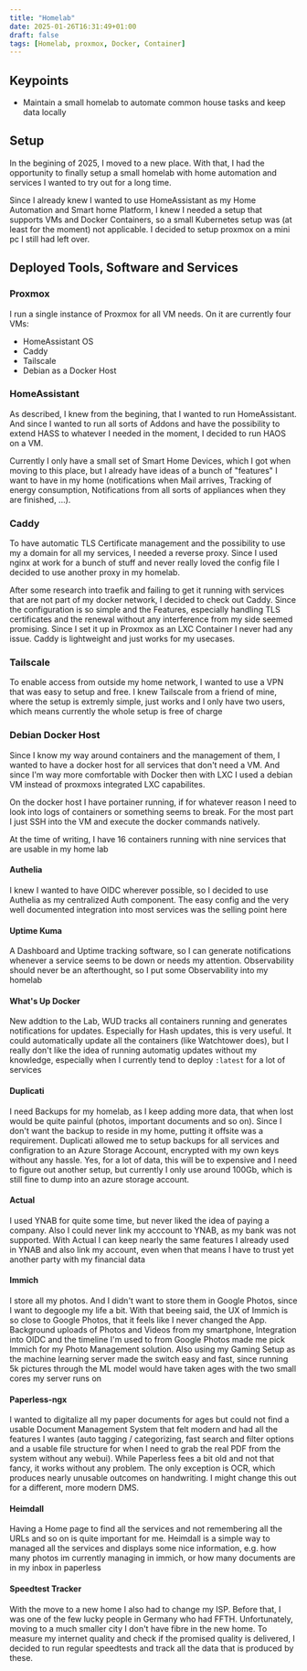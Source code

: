 ```yaml
---
title: "Homelab"
date: 2025-01-26T16:31:49+01:00
draft: false
tags: [Homelab, proxmox, Docker, Container]
---
```


## Keypoints
- Maintain a small homelab to automate common house tasks and keep data locally

## Setup

In the begining of 2025, I moved to a new place. With that, I had the opportunity to finally setup a small homelab with home automation and services I wanted to try out for a long time.

Since I already knew I wanted to use HomeAssistant as my Home Automation and Smart home Platform, I knew I needed a setup that supports VMs and Docker Containers, so a small Kubernetes setup was (at least for the moment) not applicable. I decided to setup proxmox on a mini pc I still had left over.

## Deployed Tools, Software and Services

### Proxmox
I run a single instance of Proxmox for all VM needs. On it are currently four VMs:
- HomeAssistant OS
- Caddy
- Tailscale
- Debian as a Docker Host

### HomeAssistant
As described, I knew from the begining, that I wanted to run HomeAssistant. And since I wanted to run all sorts of Addons and have the possibility to extend HASS to whatever I needed in the moment, I decided to run HAOS on a VM.

Currently I only have a small set of Smart Home Devices, which I got when moving to this place, but I already have ideas of a bunch of "features" I want to have in my home (notifications when Mail arrives, Tracking of energy consumption, Notifications from all sorts of appliances when they are finished, ...).

### Caddy
To have automatic TLS Certificate management and the possibility to use my a domain for all my services, I needed a reverse proxy. Since I used nginx at work for a bunch of stuff and never really loved the config file I decided to use another proxy in my homelab.

After some research into traefik and failing to get it running with services that are not part of my docker network, I decided to check out Caddy. Since the configuration is so simple and the Features, especially handling TLS certificates and the renewal without any interference from my side seemed promising. Since I set it up in Proxmox as an LXC Container I never had any issue. Caddy is lightweight and just works for my usecases.

### Tailscale
To enable access from outside my home network, I wanted to use a VPN that was easy to setup and free. I knew Tailscale from a friend of mine, where the setup is extremly simple, just works and I only have two users, which means currently the whole setup is free of charge

### Debian Docker Host
Since I know my way around containers and the management of them, I wanted to have a docker host for all services that don't need a VM. And since I'm way more comfortable with Docker then with LXC I used a debian VM instead of proxmoxs integrated LXC capabilites.

On the docker host I have portainer running, if for whatever reason I need to look into logs of containers or something seems to break. For the most part I just SSH into the VM and execute the docker commands natively.

At the time of writing, I have 16 containers running with nine services that are usable in my home lab

#### Authelia
I knew I wanted to have OIDC wherever possible, so I decided to use Authelia as my centralized Auth component. The easy config and the very well documented integration into most services was the selling point here

#### Uptime Kuma
A Dashboard and Uptime tracking software, so I can generate notifications whenever a service seems to be down or needs my attention. Observability should never be an afterthought, so I put some Observability into my homelab

#### What's Up Docker
New addtion to the Lab, WUD tracks all containers running and generates notifications for updates. Especially for Hash updates, this is very useful. It could automatically update all the containers (like Watchtower does), but I really don't like the idea of running automatig updates without my knowledge, especially when I currently tend to deploy
`:latest` for a lot of services

#### Duplicati
I need Backups for my homelab, as I keep adding more data, that when lost would be quite painful (photos, important documents and so on). Since I don't want the backup to reside in my home, putting it offsite was a requirement. Duplicati allowed me to setup backups for all services and configration to an Azure Storage Account, encrypted with my own keys without any hassle. Yes, for a lot of data, this will be to expensive and I need to figure out another setup, but currently I only use around 100Gb, which is still fine to dump into an azure storage account.

#### Actual
I used YNAB for quite some time, but never liked the idea of paying a company. Also I could never link my acccount to YNAB, as my bank was not supported. With Actual I can keep nearly the same features I already used in YNAB and also link my account, even when that means I have to trust yet another party with my financial data

#### Immich
I store all my photos. And I didn't want to store them in Google Photos, since I want to degoogle my life a bit. With that beeing said, the UX of Immich is so close to Google Photos, that it feels like I never changed the App. Background uploads of Photos and Videos from my smartphone, Integration into OIDC and the timeline I'm used to from Google Photos made me pick Immich for my Photo Management solution. Also using my Gaming Setup as the machine learning server made the switch easy and fast, since running 5k pictures through the ML model would have taken ages with the two small cores my server runs on

#### Paperless-ngx
I wanted to digitalize all my paper documents for ages but could not find a usable Document Management System that felt modern and had all the features I wantes (auto tagging / categorizing, fast search and filter options and a usable file structure for when I need to grab the real PDF from the system without any webui). While Paperless fees a bit old and not that fancy, it works without any problem. The only exception is OCR, which produces nearly unusable outcomes on handwriting. I might change this out for a different, more modern DMS.

#### Heimdall
Having a Home page to find all the services and not remembering all the URLs and so on is quite important for me. Heimdall is a simple way to managed all the services and displays some nice information, e.g. how many photos im currently managing in immich, or how many documents are in my inbox in paperless

#### Speedtest Tracker
With the move to a new home I also had to change my ISP. Before that, I was one of the few lucky people in Germany who had FFTH. Unfortunately, moving to a much smaller city I don't have fibre in the new home. To measure my internet quality and check if the promised quality is delivered, I decided to run regular speedtests and track all the data that is produced by these.
